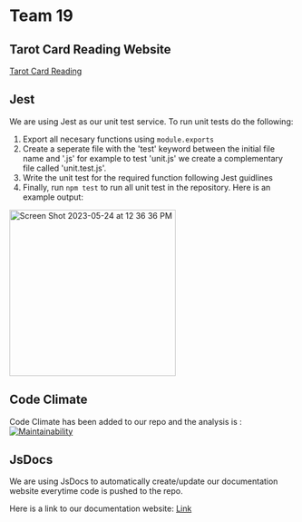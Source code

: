 # Team 19

## Tarot Card Reading Website

[Tarot Card Reading](https://cse110-sp23-group19.github.io/tarot-card-reader/src/)

## Jest
We are using Jest as our unit test service. To run unit tests do the following:
1. Export all necesary functions using `module.exports`
2. Create a seperate file with the 'test' keyword between the initial file name and '.js' for example to test 'unit.js' we create a complementary file called 'unit.test.js'.
3. Write the unit test for the required function following Jest guidlines
4. Finally, run `npm test` to run all unit test in the repository.
Here is an example output:
<img width="293" alt="Screen Shot 2023-05-24 at 12 36 36 PM" src="https://github.com/cse110-sp23-group19/tarot-card-reader/assets/34909983/1d15e57f-36aa-4106-84ee-cc8dcf73f230">

## Code Climate
Code Climate has been added to our repo and the analysis is :
[![Maintainability](https://api.codeclimate.com/v1/badges/05aa89d1b29169024899/maintainability)](https://codeclimate.com/github/cse110-sp23-group19/tarot-card-reader/maintainability)


## JsDocs
We are using JsDocs to automatically create/update our documentation website everytime code is pushed to the repo. 

Here is a link to our documentation website: [Link](https://cse110-sp23-group19.github.io/tarot-card-reader/src/js/documentation/index.html)
